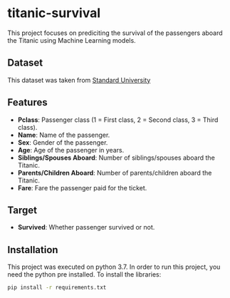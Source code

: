 # titanic-survival

This project focuses on prediciting the survival of the passengers aboard the Titanic using Machine Learning models.

## Dataset
This dataset was taken from [Standard University](https://web.stanford.edu/class/archive/cs/cs109/cs109.1166/stuff/titanic.csv)

## Features
- **Pclass**: Passenger class (1 = First class, 2 = Second class, 3 = Third class).
- **Name**: Name of the passenger.
- **Sex**: Gender of the passenger.
- **Age**: Age of the passenger in years.
- **Siblings/Spouses Aboard**: Number of siblings/spouses aboard the Titanic.
- **Parents/Children Aboard**: Number of parents/children aboard the Titanic.
- **Fare**: Fare the passenger paid for the ticket.

## Target
- **Survived**: Whether passenger survived or not.

## Installation
This project was executed on python 3.7. In order to run this project, you need the python pre installed. To install the libraries:

```bash
pip install -r requirements.txt
```